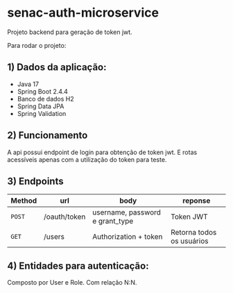 # senac-auth-microservice

Projeto backend para geração de token jwt. 

Para rodar o projeto: 

## 1) Dados da aplicação: 

- Java 17
- Spring Boot 2.4.4
- Banco de dados H2
- Spring Data JPA
- Spring Validation

## 2) Funcionamento

A api possui endpoint de login para obtenção de token jwt. E rotas acessíveis apenas com a utilização do token para teste. 

## 3) Endpoints

| Method | url | body | reponse
|---|---|---|---|
| `POST` | /oauth/token| username, password e grant_type | Token JWT
| `GET` | /users | Authorization + token | Retorna todos os usuários

## 4) Entidades para autenticação: 

Composto por User e Role. Com relação N:N. 
